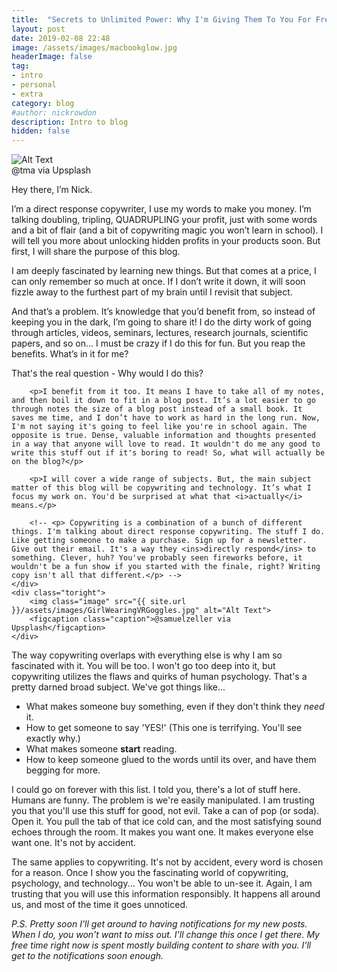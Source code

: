 ```yaml
---
title:  "Secrets to Unlimited Power: Why I'm Giving Them To You For Free " #old."Influencing decisions: The big guys know how to use it against you. They won't tell you, but I will"
layout: post
date: 2019-02-08 22:48
image: /assets/images/macbookglow.jpg
headerImage: false
tag:
- intro
- personal
- extra
category: blog
#author: nickrowdon
description: Intro to blog
hidden: false
---
```


<img class="image" src="{{ site.url }}/assets/images/macbookglow.jpg" alt="Alt Text">
<figcaption class="caption">@tma via Upsplash</figcaption>

Hey there, I’m Nick.

I’m a direct response copywriter, I use my words to make you money. I’m talking doubling, tripling, QUADRUPLING your profit, just with some words and a bit of flair (and a bit of copywriting magic you won’t learn in school). I will tell you more about unlocking hidden profits in your products soon. But first, I will share the purpose of this blog.

I am deeply fascinated by learning new things. But that comes at a price, I can only remember so much at once. If I don’t write it down, it will soon fizzle away to the furthest part of my brain until I revisit that subject.

And that’s a problem. It’s knowledge that you’d benefit from, so instead of keeping you in the dark, I’m going to share it! I do the dirty work of going through articles, videos, seminars, lectures, research journals, scientific papers, and so on... I must be crazy if I do this for fun. But you reap the benefits. What’s in it for me?

That's the real question - <span class="evidence">Why would I do this?</span>

<div class="side-by-side">
    <div class="toleft">

        <p>I benefit from it too. It means I have to take all of my notes, and then boil it down to fit in a blog post. It’s a lot easier to go through notes the size of a blog post instead of a small book. It saves me time, and I don’t have to work as hard in the long run. Now, I'm not saying it's going to feel like you're in school again. The opposite is true. Dense, valuable information and thoughts presented in a way that anyone will love to read. It wouldn't do me any good to write this stuff out if it's boring to read! So, what will actually be on the blog?</p>

        <p>I will cover a wide range of subjects. But, the main subject matter of this blog will be copywriting and technology. It’s what I focus my work on. You'd be surprised at what that <i>actually</i> means.</p>

        <!-- <p> Copywriting is a combination of a bunch of different things. I'm talking about direct response copywriting. The stuff I do. Like getting someone to make a purchase. Sign up for a newsletter. Give out their email. It's a way they <ins>directly respond</ins> to something. Clever, huh? You've probably seen fireworks before, it wouldn't be a fun show if you started with the finale, right? Writing copy isn't all that different.</p> -->
    </div>
    <div class="toright">
        <img class="image" src="{{ site.url }}/assets/images/GirlWearingVRGoggles.jpg" alt="Alt Text">
        <figcaption class="caption">@samuelzeller via Upsplash</figcaption>
    </div>
</div>

The way copywriting overlaps with everything else is why I am so fascinated with it. You will be too. I won't go too deep into it, but copywriting utilizes the flaws and quirks of human psychology. That's a pretty darned broad subject. We've got things like...
- What makes someone buy something, even if they don't think they *need* it.
- How to get someone to say 'YES!' (This one is terrifying. You'll see exactly why.)
- What makes someone **start** reading.
- How to keep someone glued to the words until its over, and have them begging for more.

I could go on forever with this list. I told you, there's a lot of stuff here. Humans are funny. The problem is we're easily manipulated. I am trusting you that you'll use this stuff for good, not evil. Take a can of pop (or soda). Open it. You pull the tab of that ice cold can, and the most satisfying sound echoes through the room. It makes you want one. It makes everyone else want one. It's not by accident.

The same applies to copywriting. It's not by accident, every word is chosen for a reason. Once I show you the fascinating world of copywriting, psychology, and technology... You won't be able to un-see it. Again, I am trusting that you will use this information responsibly. It happens all around us, and most of the time it goes unnoticed.

*P.S. Pretty soon I'll get around to having notifications for my new posts. When I do, you won't want to miss out. I'll change this once I get there. My free time right now is spent mostly building content to share with you. I'll get to the notifications soon enough.*
